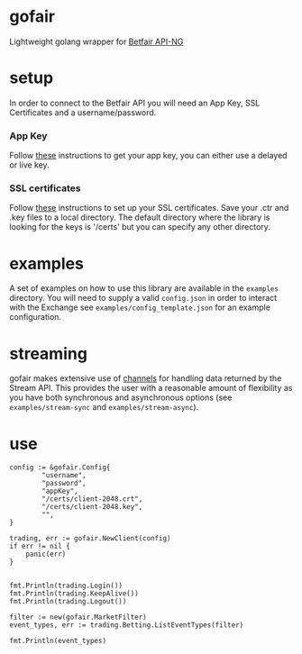 # gofair

Lightweight golang wrapper for [Betfair API-NG](http://docs.developer.betfair.com/docs/display/1smk3cen4v3lu3yomq5qye0ni)

# setup

In order to connect to the Betfair API you will need an App Key, SSL Certificates and a username/password.

### App Key
Follow [these](https://docs.developer.betfair.com/display/1smk3cen4v3lu3yomq5qye0ni/Application+Keys) instructions to get your app key, you can either use a delayed or live key.

### SSL certificates
Follow [these](https://docs.developer.betfair.com/display/1smk3cen4v3lu3yomq5qye0ni/Non-Interactive+%28bot%29+login) instructions to set up your SSL certificates. Save your .ctr and .key files to a local directory. The default directory where the library is looking for the keys is '/certs' but you can specify any other directory.

# examples

A set of examples on how to use this library are available in the `examples` directory. You will need to supply a valid `config.json` in order to interact with the Exchange see `examples/config_template.json` for an example configuration.

# streaming

gofair makes extensive use of [channels](https://tour.golang.org/concurrency/2) for handling data returned by the Stream API. This provides the user with a reasonable amount of flexibility as you have both synchronous and asynchronous options (see `examples/stream-sync` and `examples/stream-async`).

# use

```golang
config := &gofair.Config{
		"username",
		"password",
		"appKey",
		"/certs/client-2048.crt",
		"/certs/client-2048.key",
		"",
}

trading, err := gofair.NewClient(config)
if err != nil {
    panic(err)
}


fmt.Println(trading.Login())
fmt.Println(trading.KeepAlive())
fmt.Println(trading.Logout())

filter := new(gofair.MarketFilter)
event_types, err := trading.Betting.ListEventTypes(filter)

fmt.Println(event_types)
```
